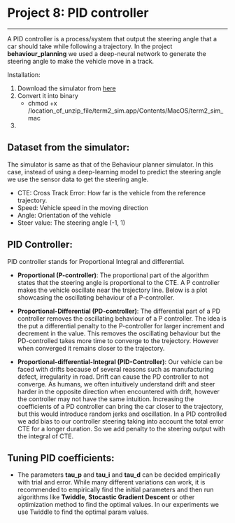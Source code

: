 # Project 8: PID controller
-----------

A PID controller is a process/system that output the steering angle that a car should take while following a trajectory. In the project **behaviour_planning** we used a deep-neural network to generate the steering angle to make the vehicle move in a track. 


Installation:

1. Download the simulator from [here](https://github.com/udacity/self-driving-car-sim/releases)
2. Convert it into binary
   * chmod +x /location_of_unzip_file/term2_sim.app/Contents/MacOS/term2_sim_mac
3. 


## Dataset from the simulator:
The simulator is same as that of the Behaviour planner simulator. In this case, instead of using a deep-learning model to predict the steering angle we use the sensor data to get the steering angle.
 
  * CTE: Cross Track Error: How far is the vehicle from the reference trajectory.
  * Speed: Vehicle speed in the moving direction
  * Angle: Orientation of the vehicle 
  * Steer value: The steering angle (-1, 1)
  
## PID Controller:
PID controller stands for Proportional Integral and differential. 

* **Proportional (P-controller)**: The proportional part of the algorithm states that the steering angle is proportional to the CTE. A P controller makes the vehicle oscillate near the trsjectory line. Below is a plot showcasing the oscillating behaviour of a P-controller.


* **Proportional-Differential (PD-controller)**:  The differential part of a PD controller removes the oscillating behaviour of a P controller. The idea is the put a differential penalty to the P-controller for larger increment and decrement in the value. This removes the oscillating behaviour but the PD-controlled takes more time to converge to the trejectory. However when converged it remains closer to the trajectory.

* **Proportional-differential-Integral (PID-Controller)**: Our vehicle can be faced with drifts because of several reasons such as manufacturing defect, irregularity in road. Drift can cause the PD controller to not converge. As humans, we often intuitively understand drift and steer harder in the opposite direction when encountered with drift, however the controller may not have the same intuition. Increasing the coefficients of a PD controller can bring the car closer to the trajectory, but this would introduce random jerks and oscillation. In a PID controlled we add bias to our controller steering taking into account the total error CTE for a longer duration. So we add penalty to the steering output with the integral of CTE.

## Tuning PID coefficients:
 * The parameters **tau_p** and **tau_i** and **tau_d** can be decided empirically with trial and error. While many different variations can work, it is recommended to empirically find the initial parameters and then run algorithms like **Twiddle**, **Stocastic Gradient Descent** or other optimization method to find the optimal values. In our experiments we use Twiddle to find the optimal param values.   

